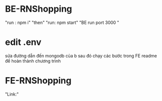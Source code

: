 # BE-RNShopping
<space> "run : npm i" <space>
<space>"then"<space>
<space>"run: npm start"<space>
<space>"BE run port 3000 "<space>
# edit .env
<space>sửa đường dẫn đến mongodb của b<space>
<space>sau đó chạy các bước trong FE readme để hoàn thành chương trình<space>
# FE-RNShopping
<space>"Link:"<space>
